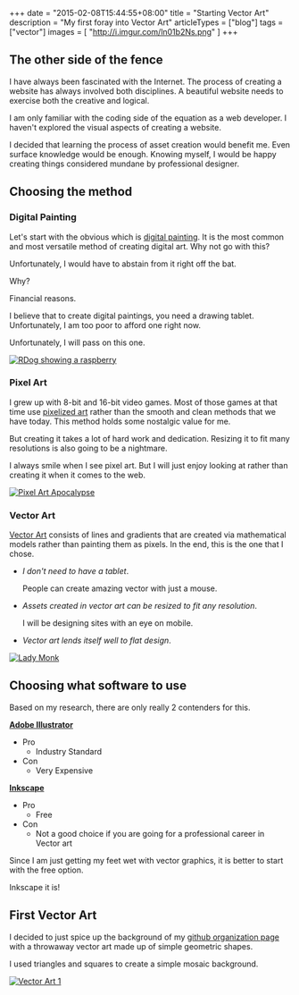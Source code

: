 +++
date = "2015-02-08T15:44:55+08:00"
title = "Starting Vector Art"
description = "My first foray into Vector Art"
articleTypes = ["blog"]
tags = ["vector"]
images = [
    "http://i.imgur.com/ln01b2Ns.png"
]
+++

## The other side of the fence

I have always been fascinated with the Internet. The process of creating a website has always involved both disciplines. A beautiful website needs to exercise both the creative and logical.

I am only familiar with the coding side of the equation as a web developer. I haven't explored the visual aspects of creating a website. 

I decided that learning the process of asset creation would benefit me. Even surface knowledge would be enough. Knowing myself, I would be happy creating things considered mundane by professional designer. 

## Choosing the method

### Digital Painting

Let's start with the obvious which is [digital painting](http://en.wikipedia.org/wiki/Digital_painting). It is the most common and most versatile method of creating digital art. Why not go with this?

Unfortunately, I would have to abstain from it right off the bat.

Why? 

Financial reasons.

I believe that to create digital paintings, you need a drawing tablet. Unfortunately, I am too poor to afford one right now.

Unfortunately, I will pass on this one.

<a href="http://i.imgur.com/Z8xkYpCl.jpg"><img src="http://i.imgur.com/Z8xkYpCm.jpg" alt="RDog showing a raspberry"></a>

### Pixel Art

I grew up with 8-bit and 16-bit video games. Most of those games at that time use [pixelized art](http://en.wikipedia.org/wiki/Pixel_art) rather than the smooth and clean methods that we have today. This method holds some nostalgic value for me.

But creating it takes a lot of hard work and dedication. Resizing it to fit many resolutions is also going to be a nightmare. 

I always smile when I see pixel art. But I will just enjoy looking at rather than creating it when it comes to the web.

<a href="http://i.imgur.com/Zip2xaxh.jpg"><img src="http://i.imgur.com/Zip2xaxl.jpg" alt="Pixel Art Apocalypse"></a>

### Vector Art

[Vector Art](http://en.wikipedia.org/wiki/Vector_graphics) consists of lines and gradients that are created via mathematical models rather than painting them as pixels. In the end, this is the one that I chose.

- *I don't need to have a tablet*. 

    People can create amazing vector with just a mouse.

- *Assets created in vector art can be resized to fit any resolution*.

    I will be designing sites with an eye on mobile.

- *Vector art lends itself well to flat design*. 

<a href="http://i.imgur.com/qS3sWz0h.jpg"><img src="http://i.imgur.com/qS3sWz0m.jpg" alt="Lady Monk"/></a>

## Choosing what software to use

Based on my research, there are only really 2 contenders for this.

[**Adobe Illustrator**](http://www.adobe.com/products/illustrator.html)

- Pro
    - Industry Standard
- Con
    - Very Expensive

[**Inkscape**](https://inkscape.org/en/)

- Pro
    - Free
- Con
    - Not a good choice if you are going for a professional career in Vector art

Since I am just getting my feet wet with vector graphics, it is better to start with the free option.

Inkscape it is!

## First Vector Art

I decided to just spice up the background of my [github organization page](http://arvinsim.github.io) with a throwaway vector art made up of simple geometric shapes.

I used triangles and squares to create a simple mosaic background.

<a href="http://i.imgur.com/ln01b2Nh.png"><img src="http://i.imgur.com/ln01b2Nm.png" alt="Vector Art 1"></a>
